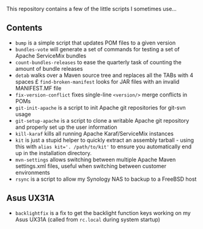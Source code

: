 This repository contains a few of the little scripts I sometimes use...

Contents
--------

* `bump` is a simple script that updates POM files to a given version
* `bundles-vote` will generate a set of commands for testing a set of Apache ServiceMix bundles
* `count-bundles-releases` to ease the quarterly task of counting the amount of bundle releases
* `detab` walks over a Maven source tree and replaces all the TABs with 4 spaces
£ `find-broken-manifest` looks for JAR files with an invalid MANIFEST.MF file
* `fix-version-conflict` fixes single-line `<version/>` merge conflicts in POMs
* `git-init-apache` is a script to init Apache git repositories for git-svn usage
* `git-setup-apache` is a script to clone a writable Apache git repository and properly set up the user information
* `kill-karaf` kills all running Apache Karaf/ServiceMix instances
* `kit` is just a stupid helper to quickly extract an assembly tarball - using this with `alias kit='. /path/to/kit'` to ensure you automatically end up in the installation directory.
* `mvn-settings` allows switching between multiple Apache Maven settings.xml files, useful when switching between customer environments
* `rsync` is a script to allow my Synology NAS to backup to a FreeBSD host

Asus UX31A
----------
* `backlightfix` is a fix to get the backlight function keys working on my Asus UX31A (called from `rc.local` during system startup)
